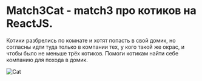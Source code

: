# Match3Cat - match3 про котиков на ReactJS.

Котики разбрелись по комнате и хотят попасть в свой домик, но согласны идти туда только в компании тех, у кого такой же окрас, и чтобы было не меньше трёх котиков. Помоги котикам найти себе компанию для похода в домик.

![Cat](https://grigoriytretyakov.github.io/match3catpreview.png)
